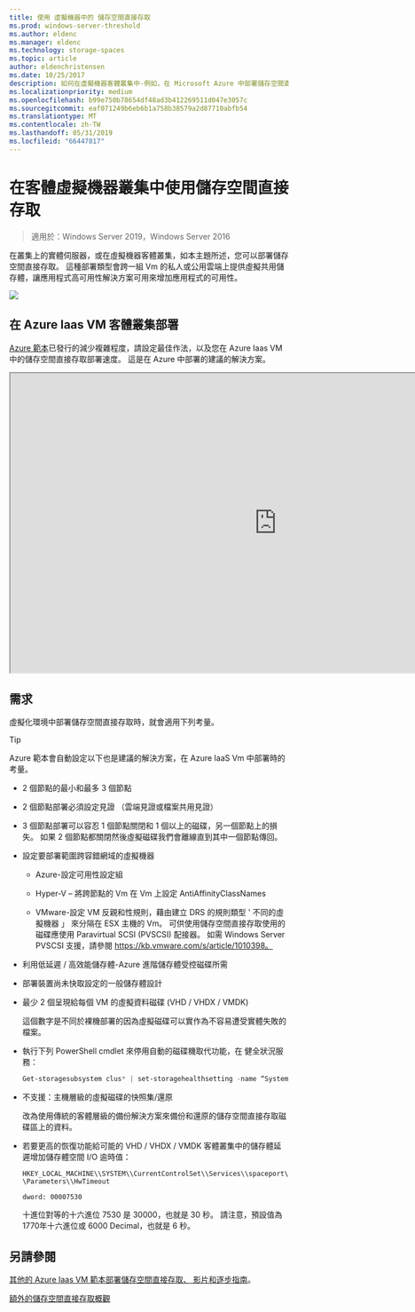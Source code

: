 ```yaml
---
title: 使用 虛擬機器中的 儲存空間直接存取
ms.prod: windows-server-threshold
ms.author: eldenc
ms.manager: eldenc
ms.technology: storage-spaces
ms.topic: article
author: eldenchristensen
ms.date: 10/25/2017
description: 如何在虛擬機器客體叢集中-例如，在 Microsoft Azure 中部署儲存空間直接存取。
ms.localizationpriority: medium
ms.openlocfilehash: b99e750b78654df48ad3b412269511d047e3057c
ms.sourcegitcommit: eaf071249b6eb6b1a758b38579a2d87710abfb54
ms.translationtype: MT
ms.contentlocale: zh-TW
ms.lasthandoff: 05/31/2019
ms.locfileid: "66447817"
---
```

# <a name="using-storage-spaces-direct-in-guest-virtual-machine-clusters"></a>在客體虛擬機器叢集中使用儲存空間直接存取

> 適用於：Windows Server 2019，Windows Server 2016

在叢集上的實體伺服器，或在虛擬機器客體叢集，如本主題所述，您可以部署儲存空間直接存取。 這種部署類型會跨一組 Vm 的私人或公用雲端上提供虛擬共用儲存體，讓應用程式高可用性解決方案可用來增加應用程式的可用性。

![](media/storage-spaces-direct-in-vm/storage-spaces-direct-in-vm.png)

## <a name="deploying-in-azure-iaas-vm-guest-clusters"></a>在 Azure Iaas VM 客體叢集部署

[Azure 範本](https://github.com/robotechredmond/301-storage-spaces-direct-md)已發行的減少複雜程度，請設定最佳作法，以及您在 Azure Iaas VM 中的儲存空間直接存取部署速度。 這是在 Azure 中部署的建議的解決方案。

<iframe src="https://channel9.msdn.com/Series/Microsoft-Hybrid-Cloud-Best-Practices-for-IT-Pros/Step-by-Step-Deploy-Windows-Server-2016-Storage-Spaces-Direct-S2D-Cluster-in-Microsoft-Azure/player" width="960" height="540" allowfullscreen></iframe>

## <a name="requirements"></a>需求

虛擬化環境中部署儲存空間直接存取時，就會適用下列考量。

> [!TIP]
> Azure 範本會自動設定以下也是建議的解決方案，在 Azure IaaS Vm 中部署時的考量。

-   2 個節點的最小和最多 3 個節點

-   2 個節點部署必須設定見證 （雲端見證或檔案共用見證）

-   3 個節點部署可以容忍 1 個節點關閉和 1 個以上的磁碟，另一個節點上的損失。  如果 2 個節點都關閉然後虛擬磁碟我們會離線直到其中一個節點傳回。  

-   設定要部署範圍跨容錯網域的虛擬機器

    -   Azure-設定可用性設定組

    -   Hyper-V – 將跨節點的 Vm 在 Vm 上設定 AntiAffinityClassNames

    -   VMware-設定 VM 反親和性規則，藉由建立 DRS 的規則類型 ' 不同的虛擬機器 」 來分隔在 ESX 主機的 Vm。 可供使用儲存空間直接存取使用的磁碟應使用 Paravirtual SCSI (PVSCSI) 配接器。 如需 Windows Server PVSCSI 支援，請參閱 https://kb.vmware.com/s/article/1010398。

-   利用低延遲 / 高效能儲存體-Azure 進階儲存體受控磁碟所需

-   部署裝置尚未快取設定的一般儲存體設計

-   最少 2 個呈現給每個 VM 的虛擬資料磁碟 (VHD / VHDX / VMDK)

    這個數字是不同於裸機部署的因為虛擬磁碟可以實作為不容易遭受實體失敗的檔案。

-   執行下列 PowerShell cmdlet 來停用自動的磁碟機取代功能，在 健全狀況服務：

    ```powershell
    Get-storagesubsystem clus* | set-storagehealthsetting -name “System.Storage.PhysicalDisk.AutoReplace.Enabled” -value “False”
    ```

-   不支援：主機層級的虛擬磁碟的快照集/還原

    改為使用傳統的客體層級的備份解決方案來備份和還原的儲存空間直接存取磁碟區上的資料。

-   若要更高的恢復功能給可能的 VHD / VHDX / VMDK 客體叢集中的儲存體延遲增加儲存體空間 I/O 逾時值：

    `HKEY_LOCAL_MACHINE\\SYSTEM\\CurrentControlSet\\Services\\spaceport\\Parameters\\HwTimeout`

    `dword: 00007530`

    十進位對等的十六進位 7530 是 30000，也就是 30 秒。 請注意，預設值為 1770年十六進位或 6000 Decimal，也就是 6 秒。

## <a name="see-also"></a>另請參閱

[其他的 Azure Iaas VM 範本部署儲存空間直接存取、 影片和逐步指南](https://blogs.msdn.microsoft.com/clustering/2017/02/14/deploying-an-iaas-vm-guest-clusters-in-microsoft-azure/)。

[額外的儲存空間直接存取概觀](https://docs.microsoft.com/en-us/windows-server/storage/storage-spaces/storage-spaces-direct-overview)
